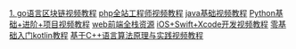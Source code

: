<a href="https://mp.weixin.qq.com/s?__biz=MzIxNDk1MTYyMA==&mid=2247483699&idx=1&sn=8121672f4cc578974c7da69376208eee&chksm=979ef298a0e97b8e6835d1d3348eb40736c820a5e69ec3982fa9c33e4eab30c163eac241f598&token=717194105&lang=zh_CN#rd" target="_blank">1. <span>go语言区块链视频教程</span></a>
<a href="http://mp.weixin.qq.com/s?__biz=MzIxNDk1MTYyMA==&amp;mid=2247483699&amp;idx=2&amp;sn=76f93b1002f091ff5feb99d9f73e1332&amp;chksm=979ef298a0e97b8e3f0f8f47dc487d2985e5222f6b70f3741a922da4fc8dc1855ddcccee9f39#rd" target="_blank" class="weui-desktop-mass-appmsg__title"><!----> <!----> <!----> <span>php全站工程师视频教程</span></a>
<a href="http://mp.weixin.qq.com/s?__biz=MzIxNDk1MTYyMA==&amp;mid=2247483699&amp;idx=3&amp;sn=1afc11415be32c60d9ed68a46e479d73&amp;chksm=979ef298a0e97b8e0b8a43b3881983d01169045c08d70cf144a23633e1449509160278fdf3b7#rd" target="_blank" class="weui-desktop-mass-appmsg__title"><!----> <!----> <!----> <span>java基础视频教程</span></a>
<a href="http://mp.weixin.qq.com/s?__biz=MzIxNDk1MTYyMA==&amp;mid=2247483699&amp;idx=4&amp;sn=68ce88eb0a7425b32f3483b25b20494d&amp;chksm=979ef298a0e97b8e492807ef57bb99d75c8b0c65f84fe3edce20ae5f5fad388ede766852c8d4#rd" target="_blank" class="weui-desktop-mass-appmsg__title"><!----> <!----> <!----> <span>Python基础+进阶+项目视频教程</span></a>
<a href="http://mp.weixin.qq.com/s?__biz=MzIxNDk1MTYyMA==&amp;mid=2247483699&amp;idx=5&amp;sn=0b5db4bf626d14fb37c11c140782aa12&amp;chksm=979ef298a0e97b8e4a93c527729fd40b1bdef6b2610c8bfbef8a4a479a585a28a923bdc9582d#rd" target="_blank" class="weui-desktop-mass-appmsg__title"><!----> <!----> <!----> <span>web前端全栈资源</span></a>
<a href="http://mp.weixin.qq.com/s?__biz=MzIxNDk1MTYyMA==&amp;mid=2247483699&amp;idx=6&amp;sn=32db95d7f9d9bc1f72b578a72ec1a0cf&amp;chksm=979ef298a0e97b8ea799236cebca33aabc2a16373984dbacffe7b70d448a6e382a9e47cae321#rd" target="_blank" class="weui-desktop-mass-appmsg__title"><!----> <!----> <!----> <span>iOS+Swift+Xcode开发视频教程</span></a>
<a href="http://mp.weixin.qq.com/s?__biz=MzIxNDk1MTYyMA==&amp;mid=2247483699&amp;idx=7&amp;sn=9e5b2bac5233ec053566ddef01771156&amp;chksm=979ef298a0e97b8eeedf0f01d908c14c909032c666e81878fafe1e54966e37c9550e1c1a7886#rd" target="_blank" class="weui-desktop-mass-appmsg__title"><!----> <!----> <!----> <span>零基础入门kotlin教程</span></a>
<a href="http://mp.weixin.qq.com/s?__biz=MzIxNDk1MTYyMA==&amp;mid=2247483699&amp;idx=8&amp;sn=e1ffedb01b6e2ef86fd240ffc8cbec17&amp;chksm=979ef298a0e97b8ec87fde7a2b0d7ebf7f1d6a7df34d18a54e45df89f7c3eea81e5fb7a22844#rd" target="_blank" class="weui-desktop-mass-appmsg__title"><!----> <!----> <!----> <span>基于C++语言算法原理与实践视频教程</span></a>
